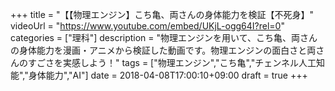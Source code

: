 +++
title =  "【【物理エンジン】こち亀、両さんの身体能力を検証【不死身】"
videoUrl = "https://www.youtube.com/embed/UKjL-ogg64I?rel=0"
categories = ["理科"]
description = "物理エンジンを用いて、こち亀、両さんの身体能力を漫画・アニメから検証した動画です。物理エンジンの面白さと両さんのすごさを実感しよう！"
tags = ["物理エンジン","こち亀","チェンネル人工知能","身体能力","AI"]
date = 2018-04-08T17:00:10+09:00
draft = true
+++

